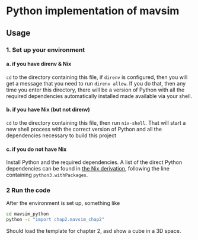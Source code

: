 # Python implementation of mavsim

## Usage

### 1. Set up your environment

#### a. if you have direnv & Nix

`cd` to the directory containing this file, if `direnv` is configured, then you will get a message that you need to run `direnv allow`. If you do that, then any time you enter this directory, there will be a version of Python with all the required dependencies automatically installed made available via your shell.

#### b. if you have Nix (but not direnv)

`cd` to the directory containing this file, then run `nix-shell`. That will start a new shell process with the correct version of Python and all the dependencies necessary to build this project

#### c. if you do not have Nix

Install Python and the required dependencies. A list of the direct Python dependencies can be found in [the Nix derivation](../default.nix), following the line containing `python3.withPackages`.

### 2 Run the code

After the environment is set up, something like
```sh
cd mavsim_python
python -c "import chap2.mavsim_chap2"
````
Should load the template for chapter 2, asd show a cube in a 3D space.
